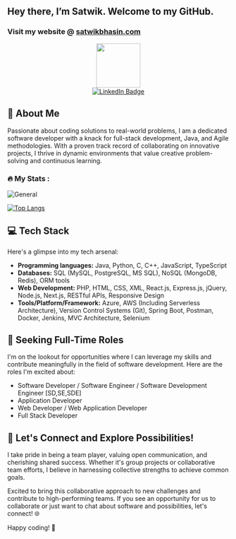 ## Hey there, I’m Satwik. Welcome to my GitHub.
  
### Visit my website @ [satwikbhasin.com](https://satwikbhasin.com)

<div align="center">
  <img src="https://media.giphy.com/media/M9gbBd9nbDrOTu1Mqx/giphy.gif" width="100"/>
</div>

<div id="badges" align="center">
  <a href="https://www.linkedin.com/in/satwikbhasin/" target="_blank">
  <img src="https://img.shields.io/badge/LinkedIn-blue?style=for-the-badge&logo=linkedin&logoColor=white" alt="LinkedIn Badge"/>
  </a>
</div>

<div id="profile-views" align="center">
  <img src="https://komarev.com/ghpvc/?username=satwikbhasin&style=flat-square&color=blue" alt=""/>
</div>

## 🌟 About Me

Passionate about coding solutions to real-world problems, I am a dedicated software developer with a knack for full-stack development, Java, and Agile methodologies. With a proven track record of collaborating on innovative projects, I thrive in dynamic environments that value creative problem-solving and continuous learning.

### :fire: My Stats :
![General](https://github-readme-stats.vercel.app/api?username=satwikbhasin&theme=dark&show_icons=true)

[![Top Langs](https://github-readme-stats.vercel.app/api/top-langs/?username=satwikbhasin&layout=compact&theme=vision-friendly-dark)](https://github.com/anuraghazra/github-readme-stats)

## 💻 Tech Stack

Here's a glimpse into my tech arsenal:

- **Programming languages:** Java, Python, C, C++, JavaScript, TypeScript
- **Databases:** SQL (MySQL, PostgreSQL, MS SQL), NoSQL (MongoDB, Redis), ORM tools
- **Web Development:** PHP, HTML, CSS, XML, React.js, Express.js, jQuery, Node.js, Next.js, RESTful APIs, Responsive Design
- **Tools/Platform/Framework:** Azure, AWS (Including Serverless Architecture), Version Control Systems (Git), Spring Boot, Postman, Docker, Jenkins, MVC Architecture, Selenium


## 🚀 Seeking Full-Time Roles

I'm on the lookout for opportunities where I can leverage my skills and contribute meaningfully in the field of software development. Here are the roles I'm excited about:

- Software Developer / Software Engineer / Software Development Engineer [SD,SE,SDE]
- Application Developer
- Web Developer / Web Application Developer
- Full Stack Developer

## 🌈 Let's Connect and Explore Possibilities!

I take pride in being a team player, valuing open communication, and cherishing shared success. Whether it's group projects or collaborative team efforts, I believe in harnessing collective strengths to achieve common goals.

Excited to bring this collaborative approach to new challenges and contribute to high-performing teams. If you see an opportunity for us to collaborate or just want to chat about software and possibilities, let's connect! 🌐

Happy coding! 🚀


